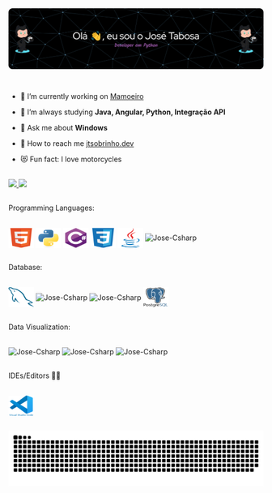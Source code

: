 <img align="center" src="https://github.com/JOSETABOSA47/JOSETABOSA47/blob/main/github-header-image.png"/>
</p>
<br>

- 🔭  I’m currently working on [Mamoeiro](https://www.mamoeiro.com.br/)

- 🌱  I’m always studying **Java, Angular, Python, Integração API**

- 💬  Ask me about **Windows**

- 🚀  How to reach me  [jtsobrinho.dev](https://bit.ly/3XhKgdr)

- 😻 Fun fact: I love motorcycles 


<br>


<!-- ### Oiii! Eu sou a José Tabosa 👋

- 🔭 Analista de Desenvolvimento
- 🌱 Linguagem Python - Automação
- 🤔 Aprendendo Desenvolvimento com Python, integração e Java. -->
<div>
  <a href="https://github.com/JOSETABOSA47">
  <img height="150em" src="https://github-readme-stats.vercel.app/api/?username=JOSETABOSA47&amp;show_icons=true&amp;theme=nord&amp;include_all_commits=true&amp;count_private=true" style="max-width:100%;">
  <img height="150em" src="https://github-readme-stats.vercel.app/api/top-langs/?username=JOSETABOSA47&amp;layout=compact&amp;langs_count=7&amp;theme=nord" style="max-width:100%;">
</a></div>

##
Programming Languages:

<div><br>
  <img align="center" alt="Jose-HTML" height="40" width="50" src="https://raw.githubusercontent.com/devicons/devicon/master/icons/html5/html5-original.svg" style="max-width:100%;">
  <img align="center" alt="Jose-Python" height="40" width="50" src="https://raw.githubusercontent.com/devicons/devicon/master/icons/python/python-original.svg" style="max-width:100%;">
  <img align="center" alt="Jose-Csharp" height="40" width="50" src="https://raw.githubusercontent.com/devicons/devicon/master/icons/csharp/csharp-original.svg" style="max-width:100%;">
  <img align="center" alt="Jose-HTML" height="40" width="50" src="https://raw.githubusercontent.com/devicons/devicon/master/icons/css3/css3-original.svg" style="max-width:100%;">
  <img align="center" alt="Jose-Csharp" height="40" width="50" src="https://raw.githubusercontent.com/devicons/devicon/master/icons/java/java-original.svg" style="max-width:100%;">
  <img align="center" alt="Jose-Csharp" height="40" width="50" src="https://cdn.jsdelivr.net/gh/devicons/devicon/icons/angularjs/angularjs-original.svg" style="max-width:100%;">
</div>

##
Database:
<div><br>
  <img align="center" alt="Jose-Csharp" height="40" width="50" src="https://raw.githubusercontent.com/devicons/devicon/master/icons/mysql/mysql-original.svg" style="max-width:100%;">
  <img align="center" alt="Jose-Csharp" height="40" width="50" src="https://www.vectorlogo.zone/logos/flutterio/flutterio-icon.svg" style="max-width:100%;">
  <img align="center" alt="Jose-Csharp" height="40" width="50" src="https://www.svgrepo.com/show/303229/microsoft-sql-server-logo.svg" style="max-width:100%;">
  <img align="center" alt="Jose-Csharp" height="40" width="50" src="https://raw.githubusercontent.com/devicons/devicon/master/icons/postgresql/postgresql-original-wordmark.svg" style="max-width:100%;">
 </div>

##
Data Visualization:
<div><br>
  <img align="center" alt="Jose-Csharp" height="40" width="50" src="https://www.vectorlogo.zone/logos/grafana/grafana-icon.svg" style="max-width:100%;">
  <img align="center" alt="Jose-Csharp" height="40" width="50" src="https://s3.amazonaws.com/cdn.33voices.com/presentations/567956383662300010000005/images/hero-07bb88075fb1a32bb828e64324b4ee20-medium.png" style="max-width:100%;">
  <img align="center" alt="Jose-Csharp" height="40" width="50" src="https://upload.wikimedia.org/wikipedia/commons/thumb/c/cf/New_Power_BI_Logo.svg/2048px-New_Power_BI_Logo.svg.png" style="max-width:100%;">
</div>
 
##
IDEs/Editors 👩‍💻
<div><br>
  <img align="center" alt="Jose-Csharp" height="40" width="50" src="https://raw.githubusercontent.com/devicons/devicon/master/icons/vscode/vscode-original-wordmark.svg" style="max-width:100%;">
<!--   <img align="center" alt="Jose-Csharp" height="40" width="50" src="https://i.im.ge/2023/08/01/9RR4nT.image-removebg-preview.png" style="max-width:100%;">
  <img align="center" alt="Jose-Csharp" height="40" width="50" src="https://www.imagemhost.com.br/images/2021/11/29/download-removebg-preview.png" style="max-width:100%;">
  <img align="center" alt="Jose-Csharp" height="40" width="50" src="https://1.bp.blogspot.com/-05cAQ6GDP9k/Vy8Zvg5WavI/AAAAAAAAAX8/UB7fL_WZBzczebvGKrPgHfEN8cGbeYCtwCKgB/s400/dev_c___by_capristo.png" style="max-width:100%;"> -->
<!--   <img align="center" alt="Jose-Csharp" height="40" width="50" src="https://dashboard.snapcraft.io/site_media/appmedia/2017/11/icon_CE_256_2Qe5uEl.png" style="max-width:100%;"> -->
</div>

## 
<!-- Contact :iphone:
<div><br>
    <a href="mailto:josetabosa47@gmail.com">
        <img src="https://upload.wikimedia.org/wikipedia/commons/thumb/8/8c/Gmail_Icon_%282013-2020%29.svg/64px-Gmail_Icon_%282013-2020%29.svg.png">
    &nbsp;&nbsp;&nbsp;&nbsp;&nbsp;&nbsp;&nbsp;&nbsp;&nbsp;
</div> -->
      
##
      
<img src="https://github.com/JOSETABOSA47/JOSETABOSA47/raw/output/github-contribution-grid-snake.svg" alt="Snake animation" style="max-width:100%;">
